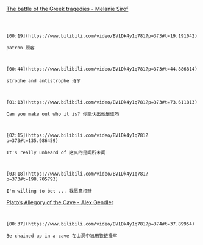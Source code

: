 [The battle of the Greek tragedies - Melanie Sirof](https://www.bilibili.com/video/BV1Dk4y1q781?p=373)


```ad-note



[00:19](https://www.bilibili.com/video/BV1Dk4y1q781?p=373#t=19.191042)

patron 顾客

```
```ad-note


[00:44](https://www.bilibili.com/video/BV1Dk4y1q781?p=373#t=44.886814)

strophe and antistrophe 诗节

```
```ad-note


[01:13](https://www.bilibili.com/video/BV1Dk4y1q781?p=373#t=73.611813)

Can you make out who it is? 你能认出他是谁吗

```

```ad-note


[02:15](https://www.bilibili.com/video/BV1Dk4y1q781?p=373#t=135.986459)

It's really unheard of 这真的是闻所未闻

```
```ad-note


[03:18](https://www.bilibili.com/video/BV1Dk4y1q781?p=373#t=198.705793)

I'm willing to bet ... 我愿意打赌

```

[Plato’s Allegory of the Cave - Alex Gendler](https://www.bilibili.com/video/BV1Dk4y1q781?p=374)

```ad-note


[00:37](https://www.bilibili.com/video/BV1Dk4y1q781?p=374#t=37.89954)

Be chained up in a cave 在山洞中被用铁链拴牢

```

```ad-note



```